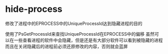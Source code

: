 # hide-process
修改了进程中的EPROCESS中的UniqueProcessId达到隐藏进程的目的

使用了PsGetProcessId来查找UniqueProcessId在EPROCESS中的偏移
虽然可以在一些查看进程的软件中会隐藏，但是还是有大部分软件可以看到被隐藏的进程
而且在关闭隐藏后的进程前必须还原修改的内容，否则就会蓝屏
